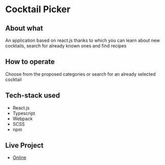 # Cocktail Picker

## About what

An application based on react.js thanks to which you can learn about new cocktails, search for already known ones and find recipes

## How to operate

Choose from the proposed categories or search for an already selected cocktail

## Tech-stack used

- React.js
- Typescript
- Webpack
- SCSS
- npm

## Live Project

- [Online]()
